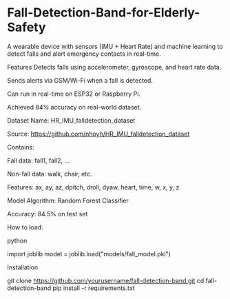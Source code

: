# Fall-Detection-Band-for-Elderly-Safety
A wearable device with sensors (IMU + Heart Rate) and machine learning to detect falls and alert emergency contacts in real-time.

Features
Detects falls using accelerometer, gyroscope, and heart rate data.

Sends alerts via GSM/Wi-Fi when a fall is detected.

Can run in real-time on ESP32 or Raspberry Pi.

Achieved 84% accuracy on real-world dataset.


Dataset
Name: HR_IMU_falldetection_dataset

Source: https://github.com/nhoyh/HR_IMU_falldetection_dataset

Contains:

Fall data: fall1, fall2, ...

Non-fall data: walk, chair, etc.

Features: ax, ay, az, dpitch, droll, dyaw, heart, time, w, x, y, z


Model
Algorithm: Random Forest Classifier

Accuracy: 84.5% on test set

How to load:

python

import joblib
model = joblib.load("models/fall_model.pkl")


Installation

git clone https://github.com/yourusername/fall-detection-band.git
cd fall-detection-band
pip install -r requirements.txt

